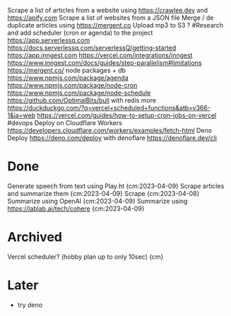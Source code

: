 Scrape a list of articles from a website using <https://crawlee.dev> and <https://apify.com>
Scrape a list of websites from a JSON file
Merge / de duplicate articles using https://mergent.co
Upload mp3 to S3 ?
#Research and add scheduler (cron or agenda) to the project
    <https://app.serverlessq.com>
        <https://docs.serverlessq.com/serverlessQ/getting-started>
    <https://app.inngest.com>
        <https://vercel.com/integrations/inngest>
        <https://www.inngest.com/docs/guides/step-parallelism#limitations>
    <https://mergent.co/>
    node packages + db
        <https://www.npmjs.com/package/agenda>
        <https://www.npmjs.com/package/node-cron>
        <https://www.npmjs.com/package/node-schedule>
        <https://github.com/OptimalBits/bull> with redis
    more
        <https://duckduckgo.com/?q=vercel+scheduled+functions&atb=v366-1&ia=web>
        <https://vercel.com/guides/how-to-setup-cron-jobs-on-vercel>
#devops Deploy on
    Cloudflare Workers <https://developers.cloudflare.com/workers/examples/fetch-html>
    Deno Deploy <https://deno.com/deploy>
      with denoflare <https://denoflare.dev/cli>

# Done

Generate speech from text using Play.ht {cm:2023-04-09}
Scrape articles and summarize them {cm:2023-04-09}
    Scrape {cm:2023-04-08}
    Summarize using OpenAI {cm:2023-04-09}
    Summarize using https://lablab.ai/tech/cohere {cm:2023-04-09}

# Archived

Vercel scheduler? (hobby plan up to only 10sec) {cm}
<!-- https://vercel.com/docs/cron-jobs#limits -->

# Later

- try deno

